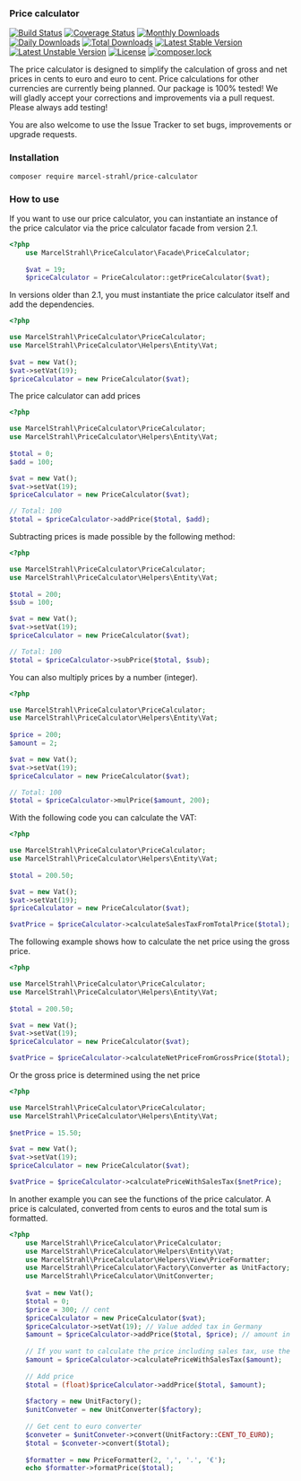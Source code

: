 ### Price calculator

[![Build Status](https://travis-ci.org/Dropelikeit/PriceCalculator.svg?branch=master)](https://travis-ci.org/Dropelikeit/PriceCalculator)
[![Coverage Status](https://coveralls.io/repos/github/Dropelikeit/PriceCalculator/badge.svg?branch=master)](https://coveralls.io/github/Dropelikeit/PriceCalculator?branch=master)
[![Monthly Downloads](https://poser.pugx.org/marcel-strahl/price-calculator/d/monthly)](https://packagist.org/packages/marcel-strahl/price-calculator)
[![Daily Downloads](https://poser.pugx.org/marcel-strahl/price-calculator/d/daily)](https://packagist.org/packages/marcel-strahl/price-calculator)
[![Total Downloads](https://poser.pugx.org/marcel-strahl/price-calculator/downloads)](https://packagist.org/packages/marcel-strahl/price-calculator)
[![Latest Stable Version](https://poser.pugx.org/marcel-strahl/price-calculator/v/stable)](https://packagist.org/packages/marcel-strahl/price-calculator)
[![Latest Unstable Version](https://poser.pugx.org/marcel-strahl/price-calculator/v/unstable)](https://packagist.org/packages/marcel-strahl/price-calculator)
[![License](https://poser.pugx.org/marcel-strahl/price-calculator/license)](https://packagist.org/packages/marcel-strahl/price-calculator)
[![composer.lock](https://poser.pugx.org/marcel-strahl/price-calculator/composerlock)](https://packagist.org/packages/marcel-strahl/price-calculator)

The price calculator is designed to simplify the calculation of gross and net prices in cents to euro and euro to cent. Price calculations for other currencies are currently being planned.
Our package is 100% tested!
We will gladly accept your corrections and improvements via a pull request. Please always add testing!

You are also welcome to use the Issue Tracker to set bugs, improvements or upgrade requests.

### Installation

``` composer require marcel-strahl/price-calculator ```

### How to use

If you want to use our price calculator, you can instantiate an instance of the price calculator via the price calculator facade from version 2.1.

```php
<?php
    use MarcelStrahl\PriceCalculator\Facade\PriceCalculator;
    
    $vat = 19;
    $priceCalculator = PriceCalculator::getPriceCalculator($vat);
```

In versions older than 2.1, you must instantiate the price calculator itself and add the dependencies.

```php
<?php

use MarcelStrahl\PriceCalculator\PriceCalculator;
use MarcelStrahl\PriceCalculator\Helpers\Entity\Vat;
    
$vat = new Vat();
$vat->setVat(19);        
$priceCalculator = new PriceCalculator($vat);
```

The price calculator can add prices

```php
<?php

use MarcelStrahl\PriceCalculator\PriceCalculator;
use MarcelStrahl\PriceCalculator\Helpers\Entity\Vat;
    
$total = 0;
$add = 100;

$vat = new Vat();
$vat->setVat(19);        
$priceCalculator = new PriceCalculator($vat);

// Total: 100
$total = $priceCalculator->addPrice($total, $add);
```

Subtracting prices is made possible by the following method:

```php
<?php

use MarcelStrahl\PriceCalculator\PriceCalculator;
use MarcelStrahl\PriceCalculator\Helpers\Entity\Vat;
    
$total = 200;
$sub = 100;

$vat = new Vat();
$vat->setVat(19);        
$priceCalculator = new PriceCalculator($vat);

// Total: 100
$total = $priceCalculator->subPrice($total, $sub);
```

You can also multiply prices by a number (integer).

```php
<?php

use MarcelStrahl\PriceCalculator\PriceCalculator;
use MarcelStrahl\PriceCalculator\Helpers\Entity\Vat;
    
$price = 200;
$amount = 2;

$vat = new Vat();
$vat->setVat(19);        
$priceCalculator = new PriceCalculator($vat);

// Total: 100
$total = $priceCalculator->mulPrice($amount, 200);
```

With the following code you can calculate the VAT:

```php
<?php

use MarcelStrahl\PriceCalculator\PriceCalculator;
use MarcelStrahl\PriceCalculator\Helpers\Entity\Vat;
    
$total = 200.50;

$vat = new Vat();
$vat->setVat(19);        
$priceCalculator = new PriceCalculator($vat);

$vatPrice = $priceCalculator->calculateSalesTaxFromTotalPrice($total);
```

The following example shows how to calculate the net price using the gross price.

```php
<?php

use MarcelStrahl\PriceCalculator\PriceCalculator;
use MarcelStrahl\PriceCalculator\Helpers\Entity\Vat;
    
$total = 200.50;

$vat = new Vat();
$vat->setVat(19);        
$priceCalculator = new PriceCalculator($vat);

$vatPrice = $priceCalculator->calculateNetPriceFromGrossPrice($total);
```

Or the gross price is determined using the net price

```php
<?php

use MarcelStrahl\PriceCalculator\PriceCalculator;
use MarcelStrahl\PriceCalculator\Helpers\Entity\Vat;
    
$netPrice = 15.50;

$vat = new Vat();
$vat->setVat(19);        
$priceCalculator = new PriceCalculator($vat);

$vatPrice = $priceCalculator->calculatePriceWithSalesTax($netPrice);
```
In another example you can see the functions of the price calculator.
A price is calculated, converted from cents to euros and the total sum is formatted.

```php
<?php
    use MarcelStrahl\PriceCalculator\PriceCalculator;
    use MarcelStrahl\PriceCalculator\Helpers\Entity\Vat;
    use MarcelStrahl\PriceCalculator\Helpers\View\PriceFormatter;
    use MarcelStrahl\PriceCalculator\Factory\Converter as UnitFactory;
    use MarcelStrahl\PriceCalculator\UnitConverter;
    
    $vat = new Vat();
    $total = 0;
    $price = 300; // cent
    $priceCalculator = new PriceCalculator($vat);
    $priceCalculator->setVat(19); // Value added tax in Germany
    $amount = $priceCalculator->addPrice($total, $price); // amount in cent
    
    // If you want to calculate the price including sales tax, use the following method.
    $amount = $priceCalculator->calculatePriceWithSalesTax($amount);
    
    // Add price
    $total = (float)$priceCalculator->addPrice($total, $amount);
    
    $factory = new UnitFactory();
    $unitConveter = new UnitConverter($factory);
    
    // Get cent to euro converter
    $conveter = $unitConveter->convert(UnitFactory::CENT_TO_EURO);
    $total = $conveter->convert($total);
    
    $formatter = new PriceFormatter(2, ',', '.', '€');
    echo $formatter->formatPrice($total);    
```